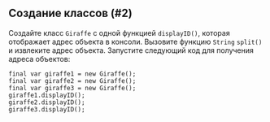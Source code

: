 ## Создание классов (#2)

Создайте класс `Giraffe` с одной функцией `displayID()`, которая отображает адрес объекта в консоли.
Вызовите функцию `String` `split()` и извлеките адрес объекта. 
Запустите следующий код для получения адреса объектов:

```
final var giraffe1 = new Giraffe();
final var giraffe2 = new Giraffe();
final var giraffe3 = new Giraffe();
giraffe1.displayID();
giraffe2.displayID();
giraffe3.displayID();
```
